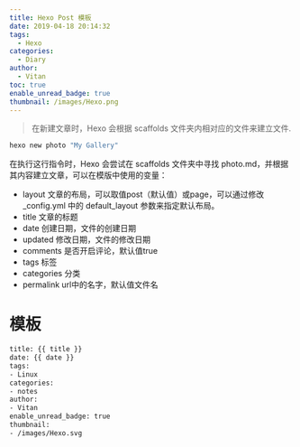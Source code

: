 ```yaml
---
title: Hexo Post 模板
date: 2019-04-18 20:14:32
tags:
  - Hexo
categories:
  - Diary
author:
  - Vitan
toc: true
enable_unread_badge: true
thumbnail: /images/Hexo.png
---
```

> 在新建文章时，Hexo 会根据 scaffolds 文件夹内相对应的文件来建立文件.
<!--more-->
```bash
hexo new photo "My Gallery"
```

在执行这行指令时，Hexo 会尝试在 scaffolds 文件夹中寻找 photo.md，并根据其内容建立文章，可以在模版中使用的变量：

- layout 文章的布局，可以取值post（默认值）或page，可以通过修改 _config.yml 中的 default_layout 参数来指定默认布局。
- title 文章的标题
- date 创建日期，文件的创建日期
- updated 修改日期，文件的修改日期
- comments 是否开启评论，默认值true
- tags 标签
- categories 分类
- permalink url中的名字，默认值文件名

# 模板
```bash
title: {{ title }}
date: {{ date }}
tags:
- Linux
categories:
- notes
author:
- Vitan
enable_unread_badge: true
thumbnail:
- /images/Hexo.svg
```
